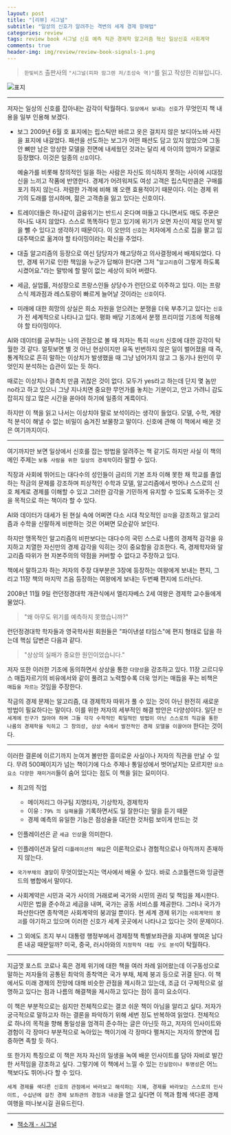 ```yaml
---  
layout: post  
title: "[리뷰] 시그널"  
subtitle: "일상의 신호가 알려주는 격변의 세계 경제 항해법"  
categories: review  
tags: review book 시그널 신호 예측 직관 경제학 알고리즘 혁신 일상신호 사회계약 
comments: true  
header-img: img/review/review-book-signals-1.png
---  
```

  
> `한빛비즈` 출판사의 `"시그널(피파 맘그렌 저/조성숙 역)"`를 읽고 작성한 리뷰입니다.  

![표지](https://telegeam.github.io/assets/img/review/review-book-signals-1.png)  

---

저자는 일상의 신호를 잡아내는 감각이 탁월하다. `일상에서 보내는 신호`가 무엇인지 책 내용을 일부 인용해 보겠다.

* 보그 2009년 6월 호 표지에는 립스틱만 바르고 옷은 걸치지 않은 보디아노바 사진을 표지에 내걸었다. 패션을 선도하는 보그가 어떤 패션도 담고 있지 않았으며 그동안 뼈만 남은 앙상한 모델을 전면에 내세웠던 것과는 달리 세 아이의 엄마가 모델로 등장했다. 이것은 일종의 `신호`이다.

  예술가를 비롯해 창의적인 일을 하는 사람은 자신도 의식하지 못하는 사이에 시대정신을 느끼고 작품에 반영한다. 경제가 어려워져도 여성 고객은 립스틱만큼은 구매를 포기 하지 않는다. 저렴한 가격에 비해 꽤 오랜 효용적이기 때문이다. 이는 경제 위기의 도래를 암시하며, 젊은 고객층을 잃고 있다는 신호이다.

* 트레이더들은 하나같이 금융위기는 반드시 온다며 떠들고 다니면서도 매도 주문은 하나도 내지 않았다. 스스로 똑똑하다 믿고 있기에 위기가 오면 자신이 제일 먼저 발을 뺄 수 있다고 생각하기 때문이다. 이 오만의 `신호`는 저자에게 스스로 집을 팔고 임대주택으로 옮겨야 할 타이밍이라는 확신을 주었다.

* 대출 알고리즘의 등장으로 여신 담당자가 해고당하고 의사결정에서 배제되었다. 다만, 경제 위기로 인한 책임을 누군가 답해야 한다면 그저 "`알고리즘`이 그렇게 하도록 시켰어요."라는 말밖에 할 말이 없는 세상이 되어 버렸다.

* 세금, 실업률, 저성장으로 프랑스인들 상당수가 런던으로 이주하고 있다. 이는 프랑스식 제과점과 레스토랑이 빠르게 늘어날 것이라는 `신호`이다.

* 미래에 대한 희망의 상실은 희소 자원을 얻으려는 분쟁을 더욱 부추기고 있다는 `신호`가 전 세계적으로 나타나고 있다. 평화 배당 기조에서 분쟁 프리미엄 기조에 적응해야 할 타이밍이다.

AI와 데이터를 공부하는 나의 관점으로 볼 때 저자는 특히 `이상치` 신호에 대한 감각이 탁월한 것 같다. 얼핏보면 별 것 아닌 현상이지만 유독 빈번하지 않은 일이 벌어졌을 때 즉, 통계적으로 흔히 말하는 이상치가 발생했을 때 그냥 넘어가지 않고 그 동기나 원인이 무엇인지 분석하는 습관이 있는 듯 하다. 

때로는 이상치나 결측치 만큼 귀찮은 것이 없다. 모두가 yes라고 하는데 단지 몇 놈만 no라고 하고 있으니 그냥 지나치면 중요한 무언가를 놓치는 기분이고, 안고 가려니 감도 잡히지 않고 많은 시간을 쏟아야 하기에 일종의 계륵이다. 

하지만 이 책을 읽고 나서는 이상치야 말로 보석이라는 생각이 들었다. 모델, 수학, 계량적 분석이 해낼 수 없는 비밀이 숨겨진 보물창고 말이다. 신호에 관해 이 책에서 배운 것은 여기까지이다.

---

여기까지만 보면 일상에서 신호를 잡는 방법을 알려주는 책 같기도 하지만 사실 이 책의 메인 주제는 `보통 사람을 위한 일상의 경제학`이라 말할 수 있다. 

직장과 사회에 뛰어드는 대다수의 성인들이 금리의 기본 조차 이해 못한 채 학교를 졸업하는 작금의 문제를 강조하며 피상적인 수학과 모델, 알고리즘에서 벗어나 스스로의 신호 체계로 경제를 이해할 수 있고 그러한 감각을 기민하게 유지할 수 있도록 도와주는 것을 목적으로 하는 책이라 할 수 있다. 

AI와 데이터가 대세가 된 현실 속에 어쩌면 다소 시대 착오적인 `감각`을 강조하고 알고리즘과 수학을 신랄하게 비판하는 것은 어쩌면 모순같아 보인다.

하지만 맹목적인 알고리즘의 비판보다는 대다수의 국민 스스로 나름의 경제적 감각을 유지하고 치열한 자신만의 경제 감각을 익히는 것이 중요함을 강조한다. 즉, 경제학자와 알고리즘 따위가 현 자본주의의 약점을 커버할 수 없다고 주장하고 있다.

책에서 말하고자 하는 저자의 주장 대부분은 3장에 등장하는 여왕에게 보내는 편지, 그리고 11장 책의 마지막 즈음 등장하는 여왕에게 보내는 두번째 편지에 드러난다. 

2008년 11월 9일 런던정경대학 개관식에서 엘리자베스 2세 여왕은 경제학 교수들에게 물었다. 

> "왜 아무도 위기를 예측하지 못했습니까?"

런던정경대학 학자들과 영국학사원 회원들은 "파이낸셜 타임스"에 편지 형태로 답을 하는데 핵심 답변은 다음과 같다.

> "상상의 실패가 중요한 원인이었습니다."

저자 또한 이러한 기조에 동의하면서 상상을 통한 `다양성`을 강조하고 있다. 11장 고르디우스 매듭자르기의 비유에서와 같이 풀려고 노력할수록 더욱 엉키는 매듭을 푸는 비책은 `매듭을 자르는` 것임을 주장한다.

작금의 경제 문제는 알고리즘, 대 경제학자 따위가 풀 수 있는 것이 아닌 완전히 새로운 방법이 필요하다는 말이다. 이를 위한 저자의 세부적인 해결 방안은 다양성이다. 일단 `전 세계에 인구가 많아야 하며 그들 각각 수학적인 획일적인 방법이 아닌 스스로의 직감을 통한 나름의 경제학을 익히고 그 창의성, 상상 속에서 발전적인 경제 모델을 이끌어야` 한다는 것이다.

---

이러한 결론에 이르기까지 눈여겨 볼만한 흥미로운 사실이나 저자의 직관을 만날 수 있다. 무려 500페이지가 넘는 책이기에 다소 주제나 통일성에서 벗어날지는 모르지만 `요소요소 다양한 재미거리`들이 숨어 있다는 점도 이 책을 읽는 묘미이다.

* 최고의 직업
  - 메이저리그 야구팀 지명타자, 기상학자, 경제학자
  - 이유 : `79% 의 실패율`을 기록하면서도 일 잘한다는 말을 듣기 때문
  - 경제 예측의 유일한 기능은 점성술을 대단한 것처럼 보이게 만드는 것

* 인플레이션은 곧 `세금 인상`을 의미한다. 

* 인플레이션과 달리 `디플레이션의 해답`은 이론적으로나 경험적으로나 아직까지 존재하지 않는다.

* `국가부채의 결말`이 무엇이었는지는 역사에서 배울 수 있다. 바로 스코틀랜드와 잉글랜드의 병합에서 말이다.

* 사회계약은 시민과 국가 사이의 거래로써 국가와 시민의 권리 및 책임을 제시한다. 시민은 법을 준수하고 세금을 내며, 국가는 공동 서비스를 제공한다. 그러나 국가가 파산한다면 종착역은 사회계약의 붕괴일 뿐이다. 현 세계 경제 위기는 `사회계약의 붕괴`를 야기하고 있으며 이러한 신호가 세계 곳곳에서 나타나고 있다는 것이 문제이다.

* 그 외에도 조지 부시 대통령 행정부에서 경제정책 특별보좌관을 지내며 쌓여온 남다른 내공 때문일까? 미국, 중국, 러시아와의 `지정학적 대립 구도 분석`이 탁월하다.

---

지금껏 포스트 코로나 혹은 경제 위기에 대한 책을 여러 차례 읽어왔는데 이구동성으로 말하는 저자들의 공통된 최악의 종착역은 국가 부채, 체제 붕괴 등으로 귀결 된다. 이 책에서도 미래 경제의 전망에 대해 비슷한 관점을 제시하고 있는데, 조금 더 구체적으로 설명하고 있다는 점과 나름의 해결책을 제시하고 있다는 점이 흥미 요소이다.

이 책은 부분적으로는 쉽지만 전체적으로는 결코 쉬운 책이 아님을 알리고 싶다. 저자가 궁극적으로 말하고자 하는 결론을 파악하기 위해 세번 정도 반복하여 읽었다. 전체적으로 하나의 목적을 향해 통일성을 엄격히 준수하는 글은 아닌듯 하고, 저자의 인사이트와 경험이 각 장마다 부분적으로 녹아있는 책이기에 각 장마다 펼쳐지는 저자의 향연에 집중하면 족할 듯 하다.

또 한가지 특징으로 이 책은 저자 자신의 일생을 녹여 배운 인사이트를 담아 자비로 발간한 서적임을 강조하고 싶다. 그렇기에 이 책에서 느낄 수 있는 `진실함이나 투명성`은 어느 책보다도 뛰어나다 할 수 있다. 

`세계 경제를 색다른 신호의 관점에서 바라보고 해석하는 지혜, 경제를 바라보는 스스로의 인사이트, 수십년에 걸친 경제 보좌관의 경험과 내공`을 얻고 싶다면 이 책과 함께 색다른 경제 여행을 떠나보시길 권유드린다.

---

* [책소개 - 시그널](http://www.yes24.com/Product/Goods/74030398?OzSrank=1)

